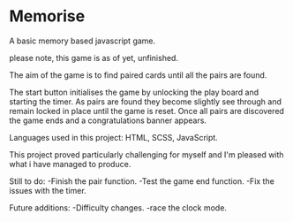 # Memorise
A basic memory based javascript game.


please note, this game is as of yet, unfinished.

The aim of the game is to find paired cards until all the pairs are found.

The start button initialises the game by unlocking the play board and starting the timer.
As pairs are found they become slightly see through and remain locked in place until the game is reset.
Once all pairs are discovered the game ends and a congratulations banner appears.

Languages used in this project: HTML, SCSS, JavaScript.

This project proved particularly challenging for myself and I'm pleased with what i have managed to produce.

Still to do:
  -Finish the pair function.
  -Test the game end function.
  -Fix the issues with the timer.
  
Future additions:
  -Difficulty changes.
  -race the clock mode.
